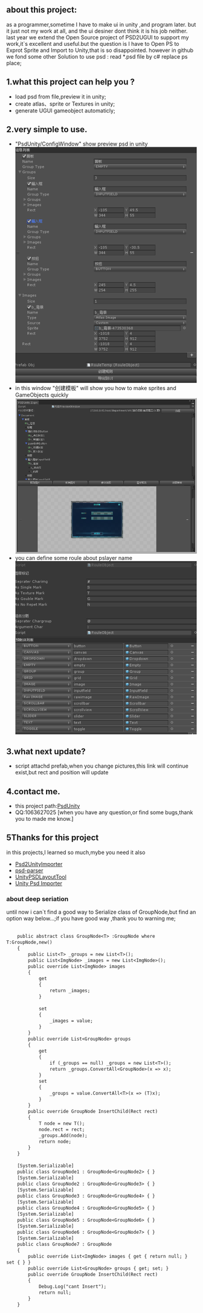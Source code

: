 ## about this project:
   as a programmer,sometime I have to make ui in unity ,and program later. but it just not my work at all,
   and the ui desiner dont think it is his job neither. last year we extend the Open Source project of PSD2UGUI
   to support my work,it`s excellent and useful.but the question is I have to Open PS to Exprot Sprite and 
   Import to Unity,that is so disappointed. however in github we fond some other Solution to use psd : 
   read *.psd file by c# replace ps place;

## 1.what this project can help you ?

*  load psd from file,preview it in unity;
*  create atlas、sprite or Textures in unity;
*  generate UGUI gameobject automaticly;

## 2.very simple to use.
 * "PsdUnity/ConfigWindow" show preview psd in unity
 ![previewindow](PSDDemo/imagecreater.png)
 *  in this window "创建模板" will show you how to make sprites and GameObjects quickly
 ![imagecreater](PSDDemo/psdpreviewWindow.png)
 * you can define some roule about pslayer name
 ![rouledefine](PSDDemo/rouleobject.png)

## 3.what next update?
 * script attachd prefab,when you change pictures,this link will continue exist,but rect and position will update

## 4.contact me.
* this project path:[PsdUnity](https://github.com/zouhunter/PsdUnity)
* QQ:1063627025 [when you have any question,or find some bugs,thank you to made me know.]

## 5Thanks for this project
in this projects,I learned so much,mybe you need it also

* [Psd2UnityImporter](https://github.com/SubjectNerd-Unity/Psd2UnityImporter) 
* [psd-parser](https://github.com/NtreevSoft/psd-parser)
* [UnityPSDLayoutTool](https://github.com/GlitchEnzo/UnityPSDLayoutTool)
* [Unity Psd Importer](https://github.com/Banbury/UnityPsdImporter)

### about deep seriation
until now i can`t find a good way to Serialize class of GroupNode,but find an option way below...;if you have good way ,thank you to warning me;
```

    public abstract class GroupNode<T> :GroupNode where T:GroupNode,new()
    {
        public List<T> _groups = new List<T>();
        public List<ImgNode> _images = new List<ImgNode>();
        public override List<ImgNode> images
        {
            get
            {
                return _images;
            }

            set
            {
                _images = value;
            }
        }
        public override List<GroupNode> groups
        {
            get
            {
                if (_groups == null) _groups = new List<T>();
                return _groups.ConvertAll<GroupNode>(x => x);
            }
            set
            {
                _groups = value.ConvertAll<T>(x => (T)x);
            }
        }
        public override GroupNode InsertChild(Rect rect)
        {
            T node = new T();
            node.rect = rect;
            _groups.Add(node);
            return node;
        }
    }

    [System.Serializable]
    public class GroupNode1 : GroupNode<GroupNode2> { }
    [System.Serializable]
    public class GroupNode2 : GroupNode<GroupNode3> { }
    [System.Serializable]
    public class GroupNode3 : GroupNode<GroupNode4> { }
    [System.Serializable]
    public class GroupNode4 : GroupNode<GroupNode5> { }
    [System.Serializable]
    public class GroupNode5 : GroupNode<GroupNode6> { }
    [System.Serializable]
    public class GroupNode6 : GroupNode<GroupNode7> { }
    [System.Serializable]
    public class GroupNode7 : GroupNode
    {
        public override List<ImgNode> images { get { return null; } set { } }
        public override List<GroupNode> groups { get; set; }
        public override GroupNode InsertChild(Rect rect)
        {
            Debug.Log("cant Insert");
            return null;
        }
    }

```
